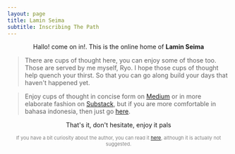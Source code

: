 ```yaml
---
layout: page
title: Lamin Seima
subtitle: Inscribing The Path
---
```

<p style="text-align:center;">Hallo! come on in!. This is the online home of <b>Lamin Seima</b></p>

> There are cups of thought here, you can enjoy some of those too. Those are served by me myself, Ryo.
> I hope those cups of thought help quench your thirst.
> So that you can go along build your days that haven't happened yet. 

> Enjoy cups of thought in concise form on [Medium](https://medium.com/@laminseima) 
> or in more elaborate fashion on [Substack](https://laminseima.substack.com), 
> but if you are more comfortable in bahasa indonesia, then just go [here](https://laminseima.github.io/about/).

<p style="text-align: center;">That's it, don't hesitate, enjoy it pals</p>

<p style="text-align:center;color:grey;font-size:11px;">
If you have a bit curiosity about the author, 
you can read it <a href="https://laminseima.github.io/about/">here</a>,
although it is actually not suggested.
</p>
